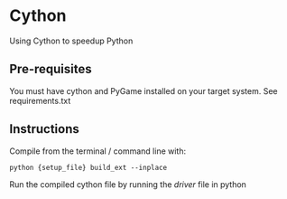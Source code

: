 # Cython
Using Cython to speedup Python

## Pre-requisites
You must have cython and PyGame installed on your target system.  See requirements.txt

## Instructions
Compile from the terminal / command line with:

`python {setup_file} build_ext --inplace`

Run the compiled cython file by running the *driver* file in python

